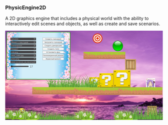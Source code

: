 ### PhysicEngine2D
A 2D graphics engine that includes a physical world with the ability to interactively edit scenes
and objects, as well as create and save scenarios.

![Image alt](https://github.com/SergeyG22/2D_small_engine/blob/master/screenshot.jpg)

